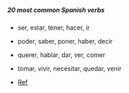 
##### 20 most common Spanish verbs

- ser, estar, tener, hacer, ir
- poder, saber, poner, haber, decir
- querer, hablar, dar, ver, comer
- tomar, vivir, necesitar, quedar, venir

- [Ref](https://www.babbel.com/en/magazine/20-most-common-spanish-verbs)
